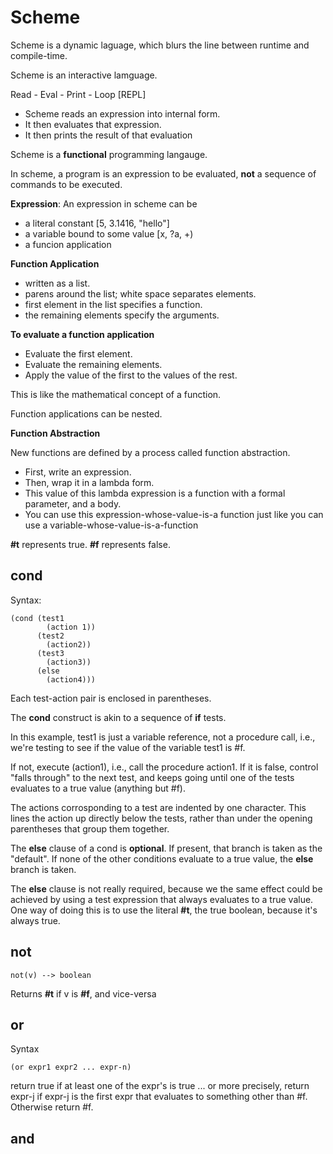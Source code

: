 # Scheme #

Scheme is a dynamic laguage, which blurs the line between runtime and compile-time.

Scheme is an interactive lamguage.

Read - Eval - Print - Loop [REPL]
* Scheme reads an expression into internal form.
* It then evaluates that expression.
* It then prints the result of that evaluation

Scheme is a __functional__ programming langauge.

In scheme, a program is an expression to be evaluated, __not__ a sequence of commands to be executed.

__Expression__: An expression in scheme can be 
* a literal constant [5, 3.1416, "hello"]
* a variable bound to some value [x, ?a, +)
* a funcion application

__Function Application__
* written as a list.
* parens around the list; white space separates elements.
* first element in the list specifies a function.
* the remaining elements specify the arguments.

__To evaluate a function application__
* Evaluate the first element.
* Evaluate the remaining elements.
* Apply the value of the first to the values of the rest.

This is like the mathematical concept of a function.

Function applications can be nested.

__Function Abstraction__

New functions are defined by a process called function abstraction.

* First, write an expression.
* Then, wrap it in a lambda form.
* This value of this lambda expression is a function with a formal parameter, and a body.
* You can use this expression-whose-value-is-a function just like you can use a variable-whose-value-is-a-function

__#t__ represents true.
__#f__ represents false.

## cond ##

Syntax: 
```
(cond (test1   
        (action 1))  
      (test2  
        (action2))  
      (test3  
        (action3))  
      (else  
        (action4)))  
```

Each test-action pair is enclosed in parentheses.

The __cond__ construct is akin to a sequence of __if__ tests.

In this example, test1 is just a variable reference, not a procedure call, i.e., we're testing to see if the value of the variable test1 is #f. 

If not, execute (action1), i.e., call the procedure action1. If it is false, control "falls through" to the next test, and keeps going until one of the tests evaluates to a true value (anything but #f).  

The actions corrosponding to a test are indented by one character. This lines the action up directly below the tests, rather than under the opening parentheses that group them together.

The __else__ clause of a cond is __optional__. If present, that branch is taken as the "default". If none of the other conditions evaluate to a true value, the __else__ branch is taken.

The __else__ clause is not really required, because we the same effect could be achieved by using a test expression that always evaluates to a true value. One way of doing this is to use the literal __#t__, the true boolean, because it's always true.

## not ##
```
not(v) --> boolean
```

Returns __#t__ if v is __#f__, and vice-versa

## or ##
Syntax
```
(or expr1 expr2 ... expr-n)   
```

return true if at least one of the expr's is true
... or more precisely, return expr-j if expr-j is the first expr that
evaluates to something other than #f.  Otherwise return #f.

## and ##
